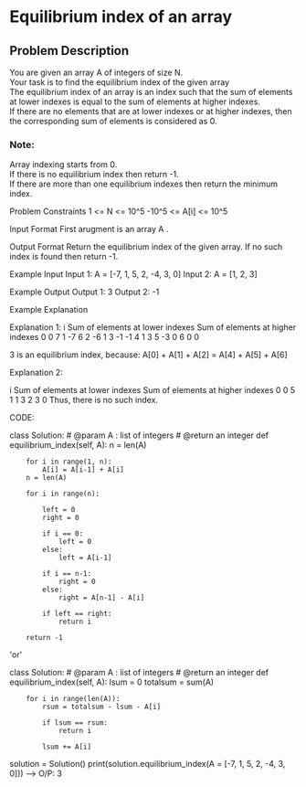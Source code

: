 # Equilibrium index of an array

## Problem Description
You are given an array A of integers of size N. </br>
Your task is to find the equilibrium index of the given array </br> 
The equilibrium index of an array is an index such that the sum of elements at lower indexes is equal to the sum of elements at higher indexes. </br>
If there are no elements that are at lower indexes or at higher indexes, then the corresponding sum of elements is considered as 0. </br>

### Note:
Array indexing starts from 0. </br>
If there is no equilibrium index then return -1. </br>
If there are more than one equilibrium indexes then return the minimum index. </br>

Problem Constraints
1 <= N <= 10^5
-10^5 <= A[i] <= 10^5

Input Format
First arugment is an array A .

Output Format
Return the equilibrium index of the given array. If no such index is found then return -1.

Example Input
Input 1:
A = [-7, 1, 5, 2, -4, 3, 0]
Input 2:
A = [1, 2, 3]

Example Output
Output 1:
3
Output 2:
-1

Example Explanation

Explanation 1:
i   Sum of elements at lower indexes    Sum of elements at higher indexes
0                   0                                   7
1                  -7                                   6
2                  -6                                   1
3                  -1                                  -1
4                   1                                   3
5                  -3                                   0
6                   0                                   0

3 is an equilibrium index, because: 
A[0] + A[1] + A[2] = A[4] + A[5] + A[6]

Explanation 2:

i   Sum of elements at lower indexes    Sum of elements at higher indexes
0                   0                                   5
1                   1                                   3
2                   3                                   0
Thus, there is no such index.

    
CODE:

class Solution:
    # @param A : list of integers
    # @return an integer
    def equilibrium_index(self, A):
        n = len(A)

        for i in range(1, n):
            A[i] = A[i-1] + A[i]
        n = len(A)
        
        for i in range(n):

            left = 0
            right = 0

            if i == 0:
                left = 0
            else:
                left = A[i-1]

            if i == n-1:
                right = 0
            else:
                right = A[n-1] - A[i]
            
            if left == right:
                return i
                
        return -1

'or'

class Solution:
    # @param A : list of integers
    # @return an integer
    def equilibrium_index(self, A):
        lsum = 0
        totalsum = sum(A)

        for i in range(len(A)):
            rsum = totalsum - lsum - A[i]

            if lsum == rsum:
                return i

            lsum += A[i]


solution =  Solution()
print(solution.equilibrium_index(A = [-7, 1, 5, 2, -4, 3, 0]))  -->  O/P: 3
